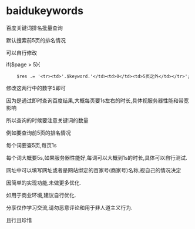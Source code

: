 # baidukeywords
百度关键词排名批量查询




默认搜索前5页的排名情况

可以自行修改

if($page > 5){

        $res .= '<tr><td>'.$keyword.'</td><td>0</td><td>5页之外</td></tr>';
        
修改这两行中的数字5即可

因为是通过即时查询百度结果,大概每页要1s左右的时长,具体视服务器性能和带宽影响

所以查询的时候要注意关键词的数量

例如要查询前5页的排名情况

每个词要查5页,每页1s

每个词大概要5s,如果服务器性能好,每词可以大概到1s的时长,具体可以自行测试.



网址中可以填写网址或者是网站绑定的百家号(商家号)名称,视自己的情况决定



因简单的实现功能,未做更多优化.

如用于商业环境,建议自行优化.



分享仅作学习交流,请勿恶意评论和用于非人道主义行为.

且行且珍惜
